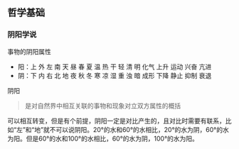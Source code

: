## 哲学基础

### 阴阳学说

事物的阴阳属性
- 阳：上 外 左 南 天 昼 春 夏 温 热 干 轻 清 明 化气 上升 运动 兴奋 亢进
- 阴：下 内 右 北 地 夜 秋 冬 寒 凉 湿 重 浊 暗 成形 下降 静止 抑制 衰退

阴阳
>是对自然界中相互关联的事物和现象对立双方属性的概括

可以相互转变，但是有个前提，阴阳一定是对比产生的，且对比时需要有联系，比如“左”和“地”就不可以说阴阳。20°的水和60°的水相比，20°的水为阴，60°的水为阳。但是60°的水和100°的水相比，60°的水为阴，100°的水为阳。




